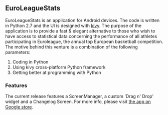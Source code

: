 ## EuroLeagueStats
EuroLeagueStats is an application for Android devices. The code is written in Python 2.7 and the UI is designed with [kivy](https://kivy.org/#home). The purpose of the application is to provide a fast & elegant alternative to those who wish to have access to statistical data concerning the performance of all athletes participating in Euroleague, the annual top European basketball competition. The motive behind this venture is a combination of the following parameters:
1. Coding in Python
2. Using kivy cross-platform Python framework
3. Getting better at programming with Python
### Features
The current release features a ScreenManager, a custom 'Drag n' Drop' widget and a Changelog Screen. For more info, please visit [the app on Google store](https://play.google.com/store/apps/details?id=org.euroleaguestats.euroleaguestats). 
